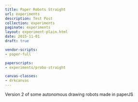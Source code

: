 ```yaml
---
title: Paper Robots Straight
url: experiments
description: Test Post
collection: experiments
paginate: experiments
layout: experiment-plain.html
date: 2015-11-01
draft: true

vendor-scripts:
- paper-full

paperscripts:
- experiments/probo-straight

canvas-classes:
- drkcanvas
---
```

Version 2 of some autonomous drawing robots made in paperJS